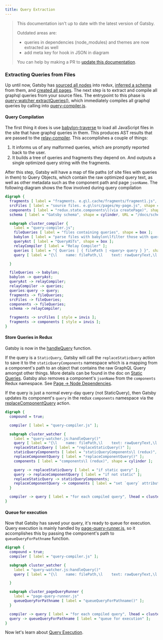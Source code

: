 ```yaml
---
title: Query Extraction
---
```


> This documentation isn't up to date with the latest version of Gatsby.
>
> Outdated areas are:
>
> - queries in dependencies (node_modules) and themes are now extracted as well
> - add meta key for hook in JSON in diagram
>
> You can help by making a PR to [update this documentation](https://github.com/gatsbyjs/gatsby/issues/14228).

### Extracting Queries from Files

Up until now, Gatsby has [sourced all nodes](/docs/node-creation/) into redux, [inferred a schema](/docs/schema-generation/) from them, and [created all pages](/docs/page-creation/). The next step is to extract and compile all graphql queries from your source files. The entrypoint to this phase is [query-watcher extractQueries()](https://github.com/gatsbyjs/gatsby/blob/master/packages/gatsby/src/query/query-watcher.js), which immediately compiles all graphql queries by calling into [query-compiler.js](https://github.com/gatsbyjs/gatsby/blob/master/packages/gatsby/src/query/query-compiler.js).

#### Query Compilation

The first thing it does is use [babylon-traverse](https://babeljs.io/docs/en/next/babel-traverse.html) to load all JavaScript files in the site that have graphql queries in them. This produces AST results that are passed to the [relay-compiler](https://facebook.github.io/relay/docs/en/compiler-architecture.html). This accomplishes a couple of things:

1. It informs us of any malformed queries, which are promptly reported back to the user.
1. It builds a tree of queries and fragments they depend on. And outputs a single optimized query string with the fragments.

After this step, Gatsby will have a map of file paths (of site files with queries in them) to Query Objects, which contain the raw optimized query text, as well as other metadata such as the component path and page `jsonName`. The following diagram shows the flow involved during query compilation

```dot
digraph {
  fragments [ label = "fragments. e.g\l.cache/fragments/fragment1.js", shape = cylinder ];
  srcFiles [ label = "source files. e.g\lsrc/pages/my-page.js", shape = cylinder ];
  components [ label = "redux.state.components\l(via createPage)", shape = cylinder ];
  schema [ label = "Gatsby schema", shape = cylinder, URL = "/docs/schema-generation/" ];

  subgraph cluster_compiler {
    label = "query-compiler.js";
    fileQueries [ label = "files containing queries", shape = box ];
    babylon [ label = "parse files with babylon\lfilter those with queries" ];
    queryAst [ label = "QueryASTs", shape = box ];
    relayCompiler [ label = "Relay Compiler" ];
    queries [ label = "{ Queries | { filePath | <query> query } }", shape = record ];
    query [ label = "{\l    name: filePath,\l    text: rawQueryText,\l    originalText: original text from file,\l    path: filePath,\l    isStaticQuery: if it is,\l    hash: hash of query\l}\l ", shape = box ];

  }

  fileQueries -> babylon;
  babylon -> queryAst;
  queryAst -> relayCompiler;
  relayCompiler -> queries;
  queries:query -> query;
  fragments -> fileQueries;
  srcFiles -> fileQueries;
  components -> fileQueries;
  schema -> relayCompiler;

  fragments -> srcFiles [ style = invis ];
  fragments -> components [ style = invis ];
}
```

#### Store Queries in Redux

Gatsby is now in the [handleQuery](https://github.com/gatsbyjs/gatsby/blob/master/packages/gatsby/src/query/query-watcher.js#L54) function.

If the query is a `StaticQuery`, Gatsby will call the `replaceStaticQuery` action to save it to the `staticQueryComponents` namespace which is a mapping from a component's path to an object that contains the raw GraphQL Query amongst other things. More details can be found in the doc on [Static Queries](/docs/static-vs-normal-queries/). Gatsby also removes a component's `jsonName` from the `components` Redux namespace. See [Page -> Node Dependencies](/docs/page-node-dependencies/).

If the query is just a normal every-day query (not StaticQuery), then Gatsby updates its component's `query` in the redux `components` namespace via the [replaceComponentQuery](https://github.com/gatsbyjs/gatsby/blob/master/packages/gatsby/src/redux/actions.js#L827) action.

```dot
digraph {
  compound = true;

  compiler [ label = "query-compiler.js" ];

  subgraph cluster_watcher {
    label = "query-watcher.js:handleQuery()"
    query [ label = "{\l    name: filePath,\l    text: rawQueryText,\l    originalText: original text from file,\l    path: filePath,\l    isStaticQuery: if it is,\l    hash: hash of query\l}\l ", shape = box ];
    replaceStaticQuery [ label = "replaceStaticQuery()" ];
    staticQueryComponents [ label = "staticQueryComponents\l (redux)", shape = cylinder ];
    replaceComponentQuery [ label = "replaceComponentQuery()" ];
    components [ label = "components\l (redux)", shape = cylinder ];

    query -> replaceStaticQuery [ label = "if static query" ];
    query -> replaceComponentQuery [ label = "if not static" ];
    replaceStaticQuery -> staticQueryComponents;
    replaceComponentQuery -> components [ label = "set `query` attribute" ];
  }

  compiler -> query [ label = "for each compiled query", lhead = cluster_watcher ];
}
```

#### Queue for execution

Now that Gatsby has saved your query, it's ready to queue for execution. Query execution is mainly handled by [page-query-runner.js](https://github.com/gatsbyjs/gatsby/blob/master/packages/gatsby/src/query/query-runner.js), so it accomplishes this by passing the component's path to `queueQueryForPathname` function.

```dot
digraph {
  compound = true;
  compiler [ label = "query-compiler.js" ];

  subgraph cluster_watcher {
    label = "query-watcher.js:handleQuery()"
    query [ label = "{\l    name: filePath,\l    text: rawQueryText,\l    originalText: original text from file,\l    path: filePath,\l    isStaticQuery: if it is,\l    hash: hash of query\l}\l ", shape = box ];

  }

  subgraph cluster_pageQueryRunner {
    label = "page-query-runner.js"
    queueQueryForPathname [ label = "queueQueryForPathname()" ];
  }

  compiler -> query [ label = "for each compiled query", lhead = cluster_watcher ];
  query -> queueQueryForPathname [ label = "queue for execution" ];
}
```

Now let's learn about [Query Execution](/docs/query-execution/).
